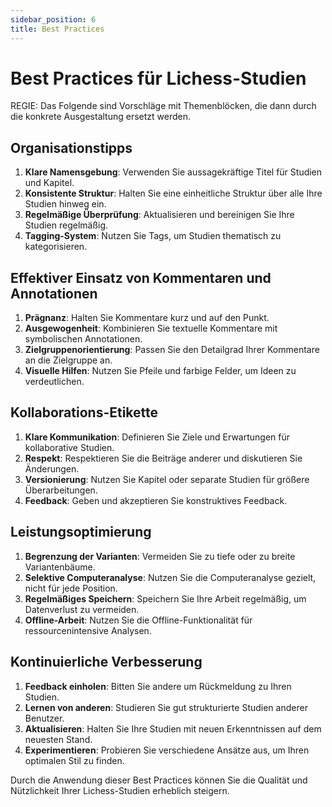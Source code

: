 ```yaml
---
sidebar_position: 6
title: Best Practices
---
```

# Best Practices für Lichess-Studien

REGIE: Das Folgende sind Vorschläge mit Themenblöcken, die dann durch die konkrete Ausgestaltung ersetzt werden.

## Organisationstipps

1. **Klare Namensgebung**: Verwenden Sie aussagekräftige Titel für Studien und Kapitel.
2. **Konsistente Struktur**: Halten Sie eine einheitliche Struktur über alle Ihre Studien hinweg ein.
3. **Regelmäßige Überprüfung**: Aktualisieren und bereinigen Sie Ihre Studien regelmäßig.
4. **Tagging-System**: Nutzen Sie Tags, um Studien thematisch zu kategorisieren.

## Effektiver Einsatz von Kommentaren und Annotationen

1. **Prägnanz**: Halten Sie Kommentare kurz und auf den Punkt.
2. **Ausgewogenheit**: Kombinieren Sie textuelle Kommentare mit symbolischen Annotationen.
3. **Zielgruppenorientierung**: Passen Sie den Detailgrad Ihrer Kommentare an die Zielgruppe an.
4. **Visuelle Hilfen**: Nutzen Sie Pfeile und farbige Felder, um Ideen zu verdeutlichen.

## Kollaborations-Etikette

1. **Klare Kommunikation**: Definieren Sie Ziele und Erwartungen für kollaborative Studien.
2. **Respekt**: Respektieren Sie die Beiträge anderer und diskutieren Sie Änderungen.
3. **Versionierung**: Nutzen Sie Kapitel oder separate Studien für größere Überarbeitungen.
4. **Feedback**: Geben und akzeptieren Sie konstruktives Feedback.

## Leistungsoptimierung

1. **Begrenzung der Varianten**: Vermeiden Sie zu tiefe oder zu breite Variantenbäume.
2. **Selektive Computeranalyse**: Nutzen Sie die Computeranalyse gezielt, nicht für jede Position.
3. **Regelmäßiges Speichern**: Speichern Sie Ihre Arbeit regelmäßig, um Datenverlust zu vermeiden.
4. **Offline-Arbeit**: Nutzen Sie die Offline-Funktionalität für ressourcenintensive Analysen.

## Kontinuierliche Verbesserung

1. **Feedback einholen**: Bitten Sie andere um Rückmeldung zu Ihren Studien.
2. **Lernen von anderen**: Studieren Sie gut strukturierte Studien anderer Benutzer.
3. **Aktualisieren**: Halten Sie Ihre Studien mit neuen Erkenntnissen auf dem neuesten Stand.
4. **Experimentieren**: Probieren Sie verschiedene Ansätze aus, um Ihren optimalen Stil zu finden.

Durch die Anwendung dieser Best Practices können Sie die Qualität und Nützlichkeit Ihrer Lichess-Studien erheblich steigern.
